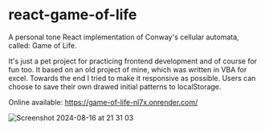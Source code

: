 # react-game-of-life

A personal tone React implementation of Conway's cellular automata, called: Game of Life.

It's just a pet project for practicing frontend development and of course for fun too.
It based on an old project of mine, which was written in VBA for excel.
Towards the end I tried to make it responsive as possible.
Users can choose to save their own drawed initial patterns to localStorage.

Online available: https://game-of-life-nl7x.onrender.com/

![Screenshot 2024-08-16 at 21 31 03](https://github.com/user-attachments/assets/727b7310-bcc9-4495-82bb-f1141809b0d9)

